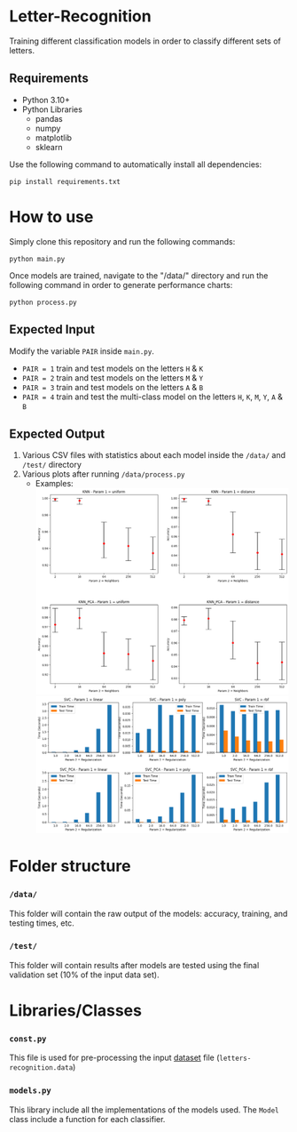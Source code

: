 # Letter-Recognition

Training different classification models in order to classify different sets of letters.

## Requirements

- Python 3.10+
- Python Libraries
  - pandas
  - numpy
  - matplotlib
  - sklearn

Use the following command to automatically install all dependencies:

    pip install requirements.txt

# How to use

Simply clone this repository and run the following commands:

    python main.py

Once models are trained, navigate to the "/data/" directory and run the following command in order to generate performance charts:

    python process.py

## Expected Input

Modify the variable `PAIR` inside `main.py`.

- `PAIR = 1` train and test models on the letters `H` & `K`
- `PAIR = 2` train and test models on the letters `M` & `Y`
- `PAIR = 3` train and test models on the letters `A` & `B`
- `PAIR = 4` train and test the multi-class model on the letters `H`, `K`, `M`, `Y`, `A` & `B`

## Expected Output

1. Various CSV files with statistics about each model inside the `/data/` and `/test/` directory
2. Various plots after running `/data/process.py`
   - Examples:  
     ![KNN-Example](/data/KNN.png)
     ![SVC-Example](/test/SVC.png)

# Folder structure

### `/data/`

This folder will contain the raw output of the models: accuracy, training, and testing times, etc.

### `/test/`

This folder will contain results after models are tested using the final validation set (10% of the input data set).

# Libraries/Classes

### `const.py`

This file is used for pre-processing the input [dataset](https://archive.ics.uci.edu/ml/datasets/letter+recognition) file (`letters-recognition.data`)

### `models.py`

This library include all the implementations of the models used.
The `Model` class include a function for each classifier.
